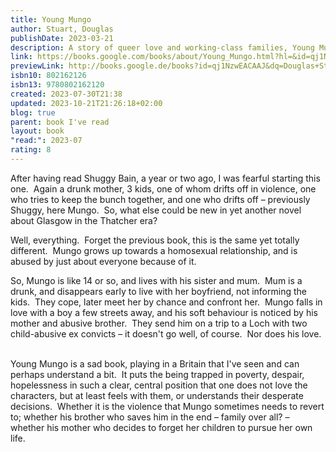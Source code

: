 ```yaml
---
title: Young Mungo
author: Stuart, Douglas
publishDate: 2023-03-21
description: A story of queer love and working-class families, Young Mungo is the brilliant second novel from the Booker Prize-winning author of Shuggie Bain Acclaimed as one of the best books of the year by NPR, Kirkus Reviews, Time, and Amazon, and named a Top 10 Book of the Year by the Washington Post, Young Mungo is a brilliantly constructed and deeply moving story of queer love and working-class families by the Booker Prize-winning author of Shuggie Bain. Growing up in a housing estate in Glasgow, Mungo and James are born under different stars--Mungo a Protestant and James a Catholic--and they should be sworn enemies. Yet against all odds, they fall in love as they find sanctuary and dream of escape in the pigeon dovecote that James has built for his prize racing birds. But when Mungo's mother sends him on a fishing trip to a remote loch with two strange men, he will need all his strength and courage to find his way back to a place where he and James might still have a future.
link: https://books.google.com/books/about/Young_Mungo.html?hl=&id=qj1NzwEACAAJ
previewLink: http://books.google.de/books?id=qj1NzwEACAAJ&dq=Douglas+Stuart,+Young+Mungo&hl=&as_pt=BOOKS&cd=1&source=gbs_api
isbn10: 802162126
isbn13: 9780802162120
created: 2023-07-30T21:38
updated: 2023-10-21T21:26:18+02:00
blog: true
parent: book I've read
layout: book
"read:": 2023-07
rating: 8
---
```


After having read Shuggy Bain, a year or two ago, I was fearful starting this one.  Again a drunk mother, 3 kids, one of whom drifts off in violence, one who tries to keep the bunch together, and one who drifts off – previously Shuggy, here Mungo.  So, what else could be new in yet another novel about Glasgow in the Thatcher era?

Well, everything.  Forget the previous book, this is the same yet totally different.  Mungo grows up towards a homosexual relationship, and is abused by just about everyone because of it.

So, Mungo is like 14 or so, and lives with his sister and mum.  Mum is a drunk, and disappears early to live with her boyfriend, not informing the kids.  They cope, later meet her by chance and confront her.  Mungo falls in love with a boy a few streets away, and his soft behaviour is noticed by his mother and abusive brother.  They send him on a trip to a Loch with two child-abusive ex convicts – it doesn't go well, of course.  Nor does his love.  

Young Mungo is a sad book, playing in a Britain that I've seen and can perhaps understand a bit.  It puts the being trapped in poverty, despair, hopelessness in such a clear, central position that one does not love the characters, but at least feels with them, or understands their desperate decisions.  Whether it is the violence that Mungo sometimes needs to revert to; whether his brother who saves him in the end – family over all? – whether his mother who decides to forget her children to pursue her own life.